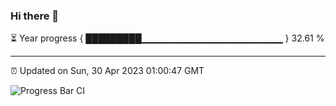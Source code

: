 ### Hi there 👋

⏳ Year progress { █████████▁▁▁▁▁▁▁▁▁▁▁▁▁▁▁▁▁▁▁▁▁ } 32.61 %

---

⏰ Updated on Sun, 30 Apr 2023 01:00:47 GMT

![Progress Bar CI](https://github.com/liununu/liununu/workflows/Progress%20Bar%20CI/badge.svg)
